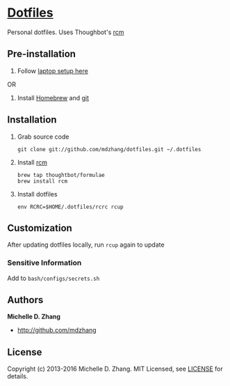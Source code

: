 # [Dotfiles](https://dotfiles.github.io/)

Personal dotfiles. Uses Thoughbot's [rcm][rcm]

## Pre-installation

1. Follow [laptop setup here][laptop]

OR

1. Install [Homebrew](http://brew.sh/) and [git](https://git-scm.com/)

## Installation

1. Grab source code

    ```
    git clone git://github.com/mdzhang/dotfiles.git ~/.dotfiles
    ```

1. Install [rcm][rcm]

    ```
    brew tap thoughtbot/formulae
    brew install rcm
    ```

1. Install dotfiles

    ```
    env RCRC=$HOME/.dotfiles/rcrc rcup
    ```

## Customization

After updating dotfiles locally, run `rcup` again to update

### Sensitive Information

Add to `bash/configs/secrets.sh`

## Authors

**Michelle D. Zhang**

  * <http://github.com/mdzhang>

## License

Copyright (c) 2013-2016 Michelle D. Zhang. MIT Licensed, see [LICENSE](LICENSE.md) for details.

[laptop]: https://github.com/mdzhang/laptop
[rcm]: https://github.com/thoughtbot/rcm
